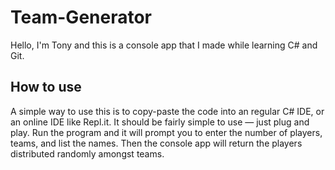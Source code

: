 # Team-Generator
Hello, I'm Tony and this is a console app that I made while learning C# and Git. 

## How to use
A simple way to use this is to copy-paste the code into an regular C# IDE, or an online IDE like Repl.it.
It should be fairly simple to use — just plug and play. Run the program and it will prompt you to enter the number of players, 
teams, and list the names. Then the console app will return the players distributed randomly amongst teams. 
